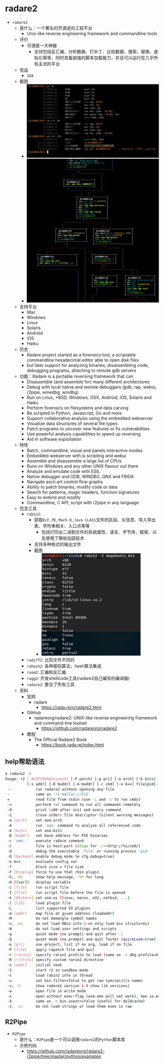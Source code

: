 # radare2

* `radare2`
  * 是什么：一个著名的开源逆向工程平台
    * Unix-like reverse engineering framework and commandline tools
  * 评价
    * 可谓是一大神器
      * 支持包括反汇编、分析数据、打补丁、比较数据、搜索、替换、虚拟化等等，同时具备超强的脚本加载能力，并且可以运行在几乎所有主流的平台
  * 竞品
    * `IDA`
  * 截图
    * ![radare2_typical_screenshot](../../../../../assets/img/radare2_typical_screenshot.jpg)
    * ![radare2_graph](../../../../../assets/img/radare2_graph.png)
  * 支持平台
    * Mac
    * Windows
    * Linux
    * Solaris
    * Android
    * iOS
    * Haiku
  * 历史
    * Radare project started as a forensics tool, a scriptable commandline hexadecimal editor able to open disk files
    *  but later support for analyzing binaries, disassembling code, debugging programs, attaching to remote gdb servers
  * 功能：Radare is a portable reversing framework that can
    * Disassemble (and assemble for) many different architectures
    * Debug with local native and remote debuggers (gdb, rap, webui, r2pipe, winedbg, windbg)
    * Run on Linux, *BSD, Windows, OSX, Android, iOS, Solaris and Haiku
    * Perform forensics on filesystems and data carving
    * Be scripted in Python, Javascript, Go and more
    * Support collaborative analysis using the embedded webserver
    * Visualize data structures of several file types
    * Patch programs to uncover new features or fix vulnerabilities
    * Use powerful analysis capabilities to speed up reversing
    * Aid in software exploitation
  * 特性
    * Batch, commandline, visual and panels interactive modes
    * Embedded webserver with js scripting and webui
    * Assemble and disassemble a large list of CPUs
    * Runs on Windows and any other UNIX flavour out there
    * Analyze and emulate code with ESIL
    * Native debugger and GDB, WINDBG, QNX and FRIDA
    * Navigate ascii-art control flow graphs
    * Ability to patch binaries, modify code or data
    * Search for patterns, magic headers, function signatures
    * Easy to extend and modify
    * Commandline, C API, script with r2pipe in any language
  * 包含工具
    * `rabin2`: 
      * 获取`ELF`, `PE`, `Mach-O`, `Java CLASS`文件的区段、头信息、导入导出表、字符串相关、入口点等等
        * 包括打印出二进制文件的系统属性、语言、字节序、框架、以及使用了哪些加固技术
      * 支持多种格式的输出文件
      * 截图
        * ![rabin2_check_bin_info](../../../../../assets/img/rabin2_check_bin_info.jpg)
    * `radiff2`: 比较文件不同的
    * `rahash2`: 各种密码算法，hash算法集成
    * `rasm2`: 汇编和反汇编
    * `ragg2`: 开发shellcode工具(radare2自己编写的编译器)
    * `radare2`: 整合了所有工具
  * 资料
    * 官网
      * radare
        * https://rada.re/n/radare2.html
    * GitHub
      * radareorg/radare2: UNIX-like reverse engineering framework and command-line toolset
        * https://github.com/radareorg/radare2
    * 教程
      * The Official Radare2 Book
        * https://book.rada.re/index.html

## help帮助语法

```bash
$ radare2 -h
Usage: r2 [-ACdfLMnNqStuvwzX] [-P patch] [-p prj] [-a arch] [-b bits] [-i file]
          [-s addr] [-B baddr] [-m maddr] [-c cmd] [-e k=v] file|pid|-|--|=
 --           run radare2 without opening any file
 -            same as 'r2 malloc://512'
 =            read file from stdin (use -i and -c to run cmds)
 -=           perform !=! command to run all commands remotely
 -0           print \x00 after init and every command
 -2           close stderr file descriptor (silent warning messages)
 -a [arch]    set asm.arch
 -A           run 'aaa' command to analyze all referenced code
 -b [bits]    set asm.bits
 -B [baddr]   set base address for PIE binaries
 -c 'cmd..'   execute radare command
 -C           file is host:port (alias for -c+=http://%s/cmd/)
 -d           debug the executable 'file' or running process 'pid'
 -D [backend] enable debug mode (e cfg.debug=true)
 -e k=v       evaluate config var
 -f           block size = file size
 -F [binplug] force to use that rbin plugin
 -h, -hh      show help message, -hh for long
 -H ([var])   display variable
 -i [file]    run script file
 -I [file]    run script file before the file is opened
 -k [OS/kern] set asm.os (linux, macos, w32, netbsd, ...)
 -l [lib]     load plugin file
 -L           list supported IO plugins
 -m [addr]    map file at given address (loadaddr)
 -M           do not demangle symbol names
 -n, -nn      do not load RBin info (-nn only load bin structures)
 -N           do not load user settings and scripts
 -q           quiet mode (no prompt) and quit after -i
 -Q           quiet mode (no prompt) and quit faster (quickLeak=true)
 -p [prj]     use project, list if no arg, load if no file
 -P [file]    apply rapatch file and quit
 -r [rarun2]  specify rarun2 profile to load (same as -e dbg.profile=X)
 -R [rr2rule] specify custom rarun2 directive
 -s [addr]    initial seek
 -S           start r2 in sandbox mode
 -t           load rabin2 info in thread
 -u           set bin.filter=false to get raw sym/sec/cls names
 -v, -V       show radare2 version (-V show lib versions)
 -w           open file in write mode
 -x           open without exec-flag (asm.emu will not work), See io.exec
 -X           same as -e bin.usextr=false (useful for dyldcache)
 -z, -zz      do not load strings or load them even in raw
```

## R2Pipe

* `R2Pipe`
  * 是什么：`R2Pipe`是一个可以调用`radare2`的`Python`脚本库
  * 示例代码
    * https://github.com/radareorg/radare2-r2pipe/tree/master/python/examples

